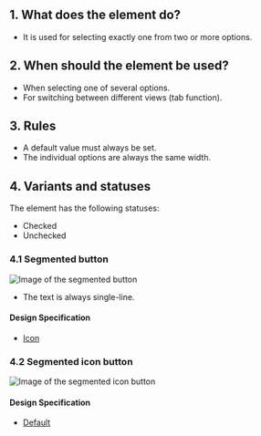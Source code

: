 ## 1. What does the element do?
*   It is used for selecting exactly one from two or more options.

## 2. When should the element be used?
*   When selecting one of several options.
*   For switching between different views (tab function).

## 3. Rules
*   A default value must always be set.
*   The individual options are always the same width.

## 4. Variants and statuses
The element has the following statuses:
*   Checked
*   Unchecked

### 4.1 Segmented button
![Image of the segmented button](https://raw.githubusercontent.com/sbb-design-systems/sbb-design-system/master/mobile/elements/segmented-button/images/ME11_Text.png 'class: image')

*   The text is always single-line.

#### Design Specification
*   [Icon](https://sbb.invisionapp.com/d/main#/console/14051805/313166960/inspect)

### 4.2 Segmented icon button
![Image of the segmented icon button](https://raw.githubusercontent.com/sbb-design-systems/sbb-design-system/master/mobile/elements/segmented-button/images/ME11_Icon.png 'class: image')

#### Design Specification
*   [Default](https://sbb.invisionapp.com/d/main#/console/14051805/313166959/inspect)